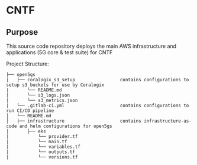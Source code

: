 # CNTF

## Purpose
This source code repository deploys the main AWS infrastructure and applications (5G core & test suite) for CNTF

Project Structure:
```
├── open5gs
|   ├── coralogix_s3_setup                 contains configurations to setup s3 buckets for use by Coralogix 
|       └── README.md
|       └── s3_logs.json
|       └── s3_metrics.json
|   └── .gitlab-ci.yml                     contains configurations to run CI/CD pipeline
│   └── README.md                          
│   ├── infrastructure                     contains infrastructure-as-code and helm configurations for open5gs
|      	├── eks
|           └── provider.tf
|           └── main.tf                    
|           └── variables.tf                
|           └── outputs.tf 
|           └── versions.tf
```
